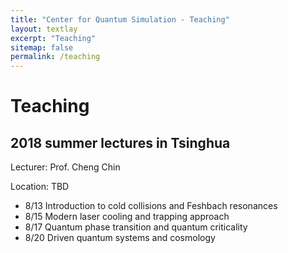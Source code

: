 ```yaml
---
title: "Center for Quantum Simulation - Teaching"
layout: textlay
excerpt: "Teaching"
sitemap: false
permalink: /teaching
---
```


# Teaching

## 2018 summer lectures in Tsinghua

Lecturer: Prof. Cheng Chin

Location: TBD

- 8/13  Introduction to cold collisions and Feshbach resonances
- 8/15  Modern laser cooling and trapping approach
- 8/17  Quantum phase transition and quantum criticality
- 8/20  Driven quantum systems and cosmology